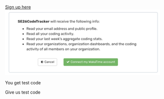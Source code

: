 [Sign up here](https://wakatime.com/oauth/authorize?client_id=EsqgZiw6kSDUlM40OntUARSy&response_type=code&scope=email,read_logged_time,read_stats,read_orgs&redirect_uri=https://wakatime.com/oauth/test)
![sign up](/images/authorize.png)

You get test code

Give us test code